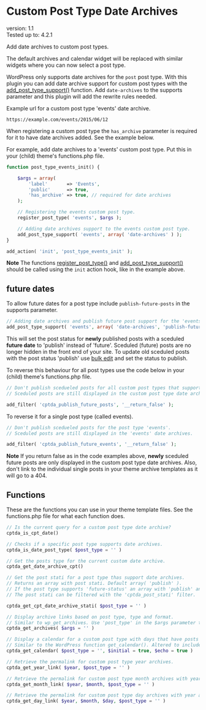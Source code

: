 # Custom Post Type Date Archives

version:      1.1  
Tested up to: 4.2.1  

Add date archives to custom post types.

The default archives and calendar widget will be replaced with similar widgets where you can now select a post type.

WordPress only supports date archives for the `post` post type. With this plugin you can add date archive support for custom post types with the [add_post_type_support()](http://codex.wordpress.org/Function_Reference/add_post_type_support) function. Add `date-archives` to the supports parameter and this plugin will add the rewrite rules needed.

Example url for a custom post type 'events' date archive.
```
https://example.com/events/2015/06/12
```

When registering a custom post type the `has_archive` parameter is required for it to have date archives added. See the example below. 

For example, add date archives to a 'events' custom post type. Put this in your (child) theme's functions.php file. 

```php
function post_type_events_init() {

	$args = array(
		'label'       => 'Events',
		'public'      => true,
		'has_archive' => true, // required for date archives
	);

	// Registering the events custom post type.
	register_post_type( 'events', $args );

	// Adding date archives support to the events custom post type.
	add_post_type_support( 'events', array( 'date-archives' ) );
}

add_action( 'init', 'post_type_events_init' );
```

**Note** The functions [register_post_type()](https://codex.wordpress.org/Function_Reference/register_post_type) and [add_post_type_support()](https://codex.wordpress.org/Function_Reference/add_post_type_support) should be called using the `init` action hook, like in the example above.

## future dates
To allow future dates for a post type include `publish-future-posts` in the supports parameter.
```php
// Adding date archives and publish future post support for the 'events' custom post type.
add_post_type_support( 'events', array( 'date-archives', 'publish-future-posts' ) );
```

This will set the post status for **newly** published posts with a sceduled **future date** to 'publish' instead of 'future'. Sceduled (future) posts are no longer hidden in the front end of your site. To update old sceduled posts with the post status 'publish' use [bulk edit](http://bobwp.com/bulk-edit-posts-wordpress/) and set the status to publish.

To reverse this behaviour for all post types use the code below in your (child) theme's functions.php file.
```php
// Don't publish scedueled posts for all custom post types that support date archives.
// Sceduled posts are still displayed in the custom post type date archives.

add_filter( 'cptda_publish_future_posts', '__return_false' );
```

To reverse it for a single post type (called events).
```php
// Don't publish scedueled posts for the post type 'events'.
// Sceduled posts are still displayed in the 'events' date archives.

add_filter( 'cptda_publish_future_events', '__return_false' );
```

**Note** If you return false as in the code examples above, **newly** sceduled future posts are only displayed in the custom post type date archives. Also, don't link to the individual single posts in your theme archive templates as it will go to a 404.

## Functions

These are the functions you can use in your theme template files.
See the functions.php file for what each function does.

```php
// Is the current query for a custom post type date archive?
cptda_is_cpt_date()
```

```php
// Checks if a specific post type supports date archives.
cptda_is_date_post_type( $post_type = '' )
```

```php
// Get the posts type for the current custom date archive.
cptda_get_date_archive_cpt()
```

```php
// Get the post stati for a post type thas support date archives. 
// Returns an array with post stati. Default array( 'publish' ).
// If the post type supports 'future-status' an array with 'publish' and 'future' is returned.
// The post stati can be filtered with the 'cptda_post_stati' filter.

cptda_get_cpt_date_archive_stati( $post_type = '' )
```

```php
// Display archive links based on post type, type and format.
// Similar to wp_get_archives. Use 'post_type' in the $args parameter to set the post type
cptda_get_archives( $args = '' )
```

```php
// Display a calendar for a custom post type with days that have posts as links.
// Similar to the WordPress function get_calendar(). Altered to include a custom post type parameter.
cptda_get_calendar( $post_type = '', $initial = true, $echo = true )
```

```php
// Retrieve the permalink for custom post type year archives.
cptda_get_year_link( $year, $post_type = '' )
```

```php
// Retrieve the permalink for custom post type month archives with year.
cptda_get_month_link( $year, $month, $post_type = '' )
```

```php
// Retrieve the permalink for custom post type day archives with year and month.
cptda_get_day_link( $year, $month, $day, $post_type = '' )
```


